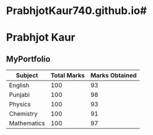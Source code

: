 # PrabhjotKaur740.github.io#
# **Prabhjot Kaur**
## MyPortfolio

| Subject    | Total Marks | Marks Obtained |
| -------- | ------- | ------- |
| English  | 100 | 93 |
| Punjabi | 100 | 98 |
| Physics    | 100 | 93 |
| Chemistry | 100 | 91 |
| Mathematics | 100 | 97 |


